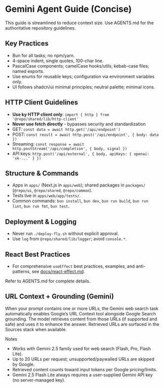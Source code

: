 # Gemini Agent Guide (Concise)

This guide is streamlined to reduce context size. Use AGENTS.md for the authoritative repository guidelines.

## Key Practices

- Bun for all tasks; no npm/yarn.
- 4-space indent, single quotes, 100-char line.
- PascalCase components; camelCase hooks/utils; kebab-case files; named exports.
- Use enums for reusable keys; configuration via environment variables only.
- UI follows shadcn/ui minimal principles; neutral palette; minimal icons.

## HTTP Client Guidelines

- **Use ky HTTP client only**: `import { http } from '@repo/shared/lib/http-client'`
- **Never use fetch directly** - bypasses security and standardization
- GET: `const data = await http.get('/api/endpoint')`
- POST: `const result = await http.post('/api/endpoint', { body: data })`
- Streaming: `const response = await http.postStream('/api/completion', { body, signal })`
- API keys: `http.post('/api/external', { body, apiKeys: { openai: 'sk-...' } })`

## Structure & Commands

- Apps in `apps/` (Next.js in `apps/web`); shared packages in `packages/` (`@repo/ui`, `@repo/shared`, `@repo/common`).
- Tests live in `apps/web/app/tests/`.
- Common commands: `bun install`, `bun dev`, `bun run build`, `bun run lint`, `bun run fmt`, `bun test`.

## Deployment & Logging

- Never run `./deploy-fly.sh` without explicit approval.
- Use `log` from `@repo/shared/lib/logger`; avoid `console.*`.

## React Best Practices

- For comprehensive `useEffect` best practices, examples, and anti-patterns, see [docs/react-effect.md](./docs/react-effect.md).

Refer to AGENTS.md for complete details.

## URL Context + Grounding (Gemini)

When your prompt contains one or more URLs, the Gemini web search task automatically enables Google’s URL Context tool alongside Google Search grounding. The model retrieves content from those URLs (if supported and safe) and uses it to enhance the answer. Retrieved URLs are surfaced in the Sources stack when available.

Notes

- Works with Gemini 2.5 family used for web search (Flash, Pro, Flash Lite).
- Up to 20 URLs per request; unsupported/paywalled URLs are skipped by Google.
- Retrieved content counts toward input tokens per Google pricing/limits.
- Gemini 2.5 Flash Lite always requires a user-supplied Gemini API key (no server-managed key).
